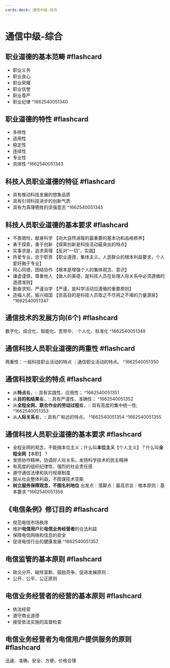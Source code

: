 ```yaml
---
cards-deck: 通信中级-综合
---
```

# 通信中级-综合

## 职业道德的基本范畴 #flashcard 
- 职业义务
- 职业良心
- 职业荣耀
- 职业信誉
- 职业尊严
- 职业纪律
^1662540051340

## 职业道德的特性 #flashcard 
- 多样性
- 适用性
- 稳定性
- 连续性
- 专业性
- 具体性
^1662540051343

## 科技人员职业道德的特征 #flashcard 
- 具有推动科技发展的想象品质
- 具有引领科技进步的创新气质
- 具有为真理牺牲的坚强意志
^1662540051345

##  科技人员职业道德的基本要求 #flashcard 
- 不畏艰险，献身科学 【向大自然进取的最重要的基本功和品格修养】
- 勇于探索，勇于创新 【探索创新是科技活动最突出的特点】
- 实事求是，追求真理 【反对“一切”，实践】
- 热爱专业，忠于职责 【职业道德，集体主义，人民群众的根本利益要求，个人爱好融于专业】
- 同心同德，团结协作 【根本是增强个人的集体观念、意识】
- 谦虚谨慎，尊重他人 【做人的美德，是科技人员在处理人际关系中必须遵循的道德准则】
- 勤奋求知，严谨治学 【严谨，是科学活动应遵循的重要原则】
- 造福人民，振兴祖国 【崇高目的是科技人员取之不尽用之不竭的力量源泉】
^1662540051347

## 通信技术的发展方向(6个) #flashcard 
数字化、综合化、智能化、宽带华、 个人化、标准化
^1662540051349

## 通信科技人员职业道德的两重性 #flashcard 
两重性：一般科技职业活动的特点 ｜通信职业活动的特点。
^1662540051350

## 通信科技职业的特点 #flashcard 
- 从**特点**看，:: 具有实践性、应用性；
^1662540051351
- 从**目的和结果**看，:: 具有严谨性、准确性；
^1662540051352
- 从**全程全网、联合作业的劳动过程**看，:: 具有高度的集中统一性;
^1662540051353
- 从**人际关系**看，:: 具有广和远的特点。
^1662540051354
^1662540051355

## 通信科技人员职业道德的基本要求 #flashcard 
- 全程全网的观念，不能搞本位主义；什么叫**本位主义**【个人主义】？什么叫**全程全网**【本职】？
- 发扬协作精神，协调好人际关系，发扬科学技术的民主精神
- 有高度的组织纪律性、强烈的社会责任感
- 遵守通信法律和执行规章制度
- 服从社会整体利益，不图谋技术空斯
- **树立服务保障观念，不图名利地位** 出发点｜落脚点｜最高宗旨｜根本原则｜基本要求
^1662540051356

## 《电信条例》修订目的 #flashcard 
- 规范电信市场秩序
- 维护**电信用户**和**电信业务经营者**的合法利益
- 保障电信网络和信息的安全
- 促进电信行业的健康发展
^1662540051357

## 电信监管的基本原则 #flashcard 
- 政企分开、破除室断、鼓励亮争、促进发展原则：
- 公开、公平、公正原则

## 电信业务经营者的经营的基本原则 #flashcard 
- 依法经营
- 遵守商业道德
- 接受依法实施的监督检查

## 电信业务经营者为电信用户提供服务的原则 #flashcard 
迅速、准确、安全、方便、价格合理



